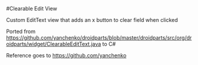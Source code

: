 #Clearable Edit View

Custom EditText view that adds an x button to clear field when clicked

Ported from https://github.com/yanchenko/droidparts/blob/master/droidparts/src/org/droidparts/widget/ClearableEditText.java to C#

Reference goes to https://github.com/yanchenko 

